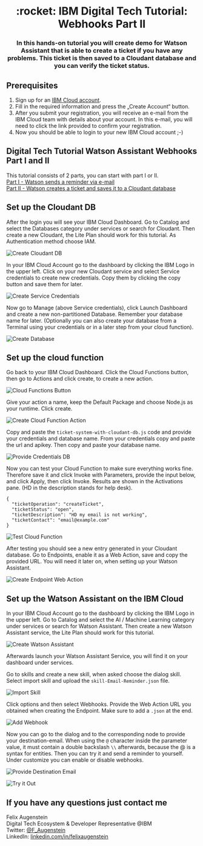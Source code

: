 <h1 align="center" style="border-bottom: none;">:rocket: IBM Digital Tech Tutorial: Webhooks Part II</h1>
<h3 align="center">In this hands-on tutorial you will create demo for Watson Assistant that is able to create a ticket if you have any problems. This ticket is then saved to a Cloudant database and you can verify the ticket status.</h3>

## Prerequisites

1. Sign up for an [IBM Cloud account](https://cloud.ibm.com/registration).
2. Fill in the required information and press the „Create Account“ button.
3. After you submit your registration, you will receive an e-mail from the IBM Cloud team with details about your account. In this e-mail, you will need to click the link provided to confirm your registration.
4. Now you should be able to login to your new IBM Cloud account ;-)

## Digital Tech Tutorial Watson Assistant Webhooks Part I and II

This tutorial consists of 2 parts, you can start with part I or II.<br>
[Part I - Watson sends a reminder via e-mail](https://github.com/FelixAugenstein/digital-tech-tutorial-watson-assistant-webhooks)<br>
[Part II - Watson creates a ticket and saves it to a Cloudant database](https://github.com/FelixAugenstein/digital-tech-tutorial-watson-assistant-webhooks-part-ii/)

## Set up the Cloudant DB

After the login you will see your IBM Cloud Dashboard. Go to Catalog and select the Databases category under services or search for Cloudant. Then create a new Cloudant, the Lite Plan should work for this tutorial. As Authentication method choose IAM.

![Create Cloudant DB](readme_images/create-cloudant.png)

In your IBM Cloud Account go to the dashboard by clicking the IBM Logo in the upper left. Click on your new Cloudant service and select Service credentials to create new credentials. Copy them by clicking the copy button and save them for later.

![Create Service Credentials](readme_images/create-service-credentials.png)

Now go to Manage (above Service credentials), click Launch Dashboard and create a new non-partitioned Database. Remember your database name for later. (Optionally you can also create your database from a Terminal using your credentials or in a later step from your cloud function).

![Create Database](readme_images/create-database.png)

## Set up the cloud function

Go back to your IBM Cloud Dashboard. Click the Cloud Functions button, then go to Actions and click create, to create a new action.

![Cloud Functions Button](readme_images/cloud-functions-button.png)

Give your action a name, keep the Default Package and choose Node.js as your runtime. Click create.

![Create Cloud Function Action](readme_images/create-cloud-function.png)

Copy and paste the `ticket-system-with-cloudant-db.js` code and provide your credentials and database name. From your credentials copy and paste the url and apikey. Then copy and paste your database name.

![Provide Credentials DB](readme_images/provide-credentials-db.png)

Now you can test your Cloud Function to make sure everything works fine. Therefore save it and click Invoke with Parameters, provide the input below, and click Apply, then click Invoke. Results are shown in the Activations pane. (HD in the description stands for help desk).

```
{
  "ticketOperation": "createTicket",
  "ticketStatus": "open", 
  "ticketDescription": "HD my email is not working",
  "ticketContact": "email@example.com"
}
```

![Test Cloud Function](readme_images/test-cloud-function.png)

After testing you should see a new entry generated in your Cloudant database.
Go to Endpoints, enable it as a Web Action, save and copy the provided URL. You will need it later on, when setting up your Watson Assistant.

![Create Endpoint Web Action](readme_images/create-endpoint-web-action.png)

## Set up the Watson Assistant on the IBM Cloud

In your IBM Cloud Account go to the dashboard by clicking the IBM Logo in the upper left. Go to Catalog and select the AI / Machine Learning category under services or search for Watson Assistant. Then create a new Watson Assistant service, the Lite Plan should work for this tutorial. 

![Create Watson Assistant](readme_images/create-watson-assistant.png)

Afterwards launch your Watson Assistant Service, you will find it on your dashboard under services.

Go to skills and create a new skill, when asked choose the dialog skill. Select import skill and upload the `skill-Email-Reminder.json` file.

![Import Skill](readme_images/import-skill.png)

Click options and then select Webhooks. Provide the Web Action URL you obtained when creating the Endpoint. Make sure to add a `.json` at the end.

![Add Webhook](readme_images/add-webhook.png)

Now you can go to the dialog and to the corresponding node to provide your destination-email. When using the `@` character inside the parameter value, it must contain a double backslash `\\` afterwards, because the @ is a syntax for entities. Then you can try it and send a reminder to yourself. Under customize you can enable or disable webhooks.

![Provide Destination Email](readme_images/provide-destination-email.png)

![Try it Out](readme_images/try-it-out.png)


## If you have any questions just contact me
Felix Augenstein<br>
Digital Tech Ecosystem & Developer Representative @IBM<br>
Twitter: [@F_Augenstein](https://twitter.com/F_Augenstein)<br>
LinkedIn: [linkedin.com/in/felixaugenstein](https://www.linkedin.com/in/felixaugenstein/)
